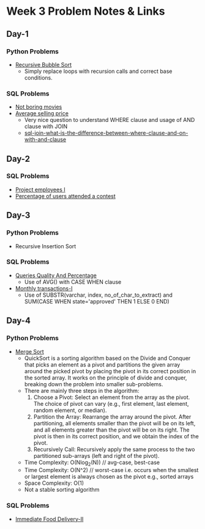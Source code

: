 # Week 3 Problem Notes & Links

## Day-1
### Python Problems
- [Recursive Bubble Sort](https://www.geeksforgeeks.org/recursive-bubble-sort/)
    + Simply replace loops with recursion calls and correct base conditions.
### SQL Problems
- [Not boring movies](https://leetcode.com/problems/not-boring-movies/?envType=study-plan-v2&envId=top-sql-50)
- [Average selling price](https://leetcode.com/problems/average-selling-price/?envType=study-plan-v2&envId=top-sql-50)
    + Very nice question to understand WHERE clause and usage of AND clause with JOIN
    + [sql-join-what-is-the-difference-between-where-clause-and-on-with-and-clause](https://stackoverflow.com/questions/354070/sql-join-what-is-the-difference-between-where-clause-and-on-clause)

## Day-2
### SQL Problems
- [Project employees I](https://leetcode.com/problems/project-employees-i/?envType=study-plan-v2&envId=top-sql-50)
- [Percentage of users attended a contest](https://leetcode.com/problems/percentage-of-users-attended-a-contest/description/?envType=study-plan-v2&envId=top-sql-50)

## Day-3
### Python Problems
- Recursive Insertion Sort
### SQL Problems
- [Queries Quality And Percentage](https://leetcode.com/problems/queries-quality-and-percentage/description/?envType=study-plan-v2&envId=top-sql-50)
    + Use of AVG() with CASE WHEN clause
- [Monthly transactions-I](https://leetcode.com/problems/monthly-transactions-i/?envType=study-plan-v2&envId=top-sql-50)
    + Use of SUBSTR(varchar, index, no_of_char_to_extract) and SUM(CASE WHEN state='approved' THEN 1 ELSE 0 END)

## Day-4
### Python Problems
- [Merge Sort]()
    + QuickSort is a sorting algorithm based on the Divide and Conquer that picks an element as a pivot and partitions the given array around the picked pivot by placing the pivot in its correct position in the sorted array. It works on the principle of divide and conquer, breaking down the problem into smaller sub-problems.
    + There are mainly three steps in the algorithm:
        1. Choose a Pivot: Select an element from the array as the pivot. The choice of pivot can vary (e.g., first element, last element, random element, or median).
        2. Partition the Array: Rearrange the array around the pivot. After partitioning, all elements smaller than the pivot will be on its left, and all elements greater than the pivot will be on its right. The pivot is then in its correct position, and we obtain the index of the pivot.
        3. Recursively Call: Recursively apply the same process to the two partitioned sub-arrays (left and right of the pivot).
    + Time Complexity: O(Nlog<sub>2</sub>(N)) // avg-case, best-case
    + Time Complexity: O(N^2) // worst-case i.e. occurs when the smallest or largest element is always chosen as the pivot e.g., sorted arrays
    + Space Complexity: O(1)
    + Not a stable sorting algorithm
### SQL Problems
- [Immediate Food Delivery-II](https://leetcode.com/problems/immediate-food-delivery-ii/?envType=study-plan-v2&envId=top-sql-50)


